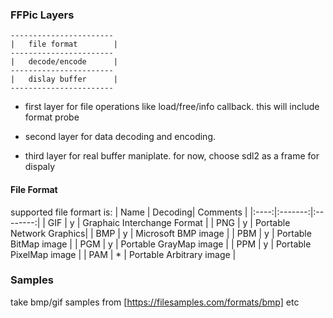 

### FFPic Layers

	-----------------------
	|   file format        |
	-----------------------
	|   decode/encode      |
	-----------------------
	|   dislay buffer      |
	-----------------------

- first layer for file operations like load/free/info callback.
this will include format probe 

- second layer for data decoding and encoding.

- third layer for real buffer maniplate. for now, choose sdl2 as a frame for dispaly

#### File Format
supported file formart is:
| Name | Decoding| Comments |
|:----:|:-------:|:--------:|
| GIF | y | Graphaic Interchange Format |
| PNG | y | Portable Network Graphics|
| BMP |	y |	Microsoft BMP image |
| PBM | y | Portable BitMap image |
| PGM | y | Portable GrayMap image |
| PPM | y | Portable PixelMap image |
| PAM | * | Portable Arbitrary image |



### Samples

take bmp/gif samples from [https://filesamples.com/formats/bmp] etc
